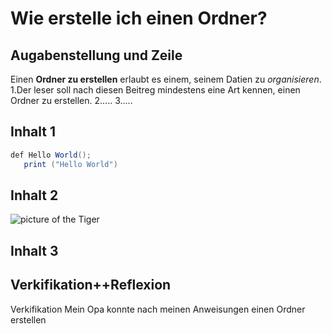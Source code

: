 # Wie erstelle ich einen Ordner?

## Augabenstellung und Zeile

Einen **Ordner zu erstellen** erlaubt es einem, seinem Datien zu *organisieren*.
1.Der leser soll nach diesen Beitreg mindestens eine Art kennen, einen Ordner zu erstellen.
2.....
3.....
## Inhalt 1

```java
def Hello World();
   print ("Hello World")
```

## Inhalt 2

![picture of the Tiger](https://i.natgeofe.com/n/6490d605-b11a-4919-963e-f1e6f3c0d4b6/sumatran-tiger-thumbnail-nationalgeographic_1456276.jpg)

## Inhalt 3


## Verkifikation++Reflexion
 Verkifikation 
 Mein Opa konnte nach meinen Anweisungen einen Ordner erstellen